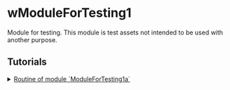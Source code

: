 # wModuleForTesting1

Module for testing. This module is test assets not intended to be used with another purpose.

## Tutorials

<details>
  <summary><a href="./ModuleForTesting1a.md">
    Routine of module `ModuleForTesting1a`
  </a></summary>
    How to use routine of the module.
</details>
